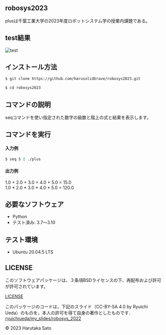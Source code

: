 ## robosys2023

plusは千葉工業大学の2023年度ロボットシステム学の授業内課題である。

## test結果

![test](https://github.com/harusolidbrave/robosys2023/actions/workflows/test.yml/badge.svg)

## インストール方法
```bash
$ git clone https://github.com/harusolidbrave/robosys2023.git
```
```bash
$ cd robosys2023
```

## コマンドの説明

seqコマンドを使い指定された数字の級数と階上の式と結果を表示します。

## コマンドを実行

#### 入力例

```bash
$ seq 5 | ./plus
```

#### 出力例

1.0 + 2.0 + 3.0 + 4.0 + 5.0 = 15.0  
1.0 * 2.0 * 3.0 * 4.0 * 5.0 = 120.0

## 必要なソフトウェア
* Python
* テスト済み: 3.7〜3.10

## テスト環境
* Ubuntu 20.04.5 LTS

## LICENSE

このソフトウェアパッケージは、３条項BSDライセンスの下、再配布および許可が許可されています。

[LICENSE](https://github.com/harusolidbrave/robosys2023/blob/main/LICENSE)

このパッケージのコードは，下記のスライド（CC-BY-SA 4.0 by Ryuichi Ueda）のものを，本人の許可を得て自身の著作としたものです．
[ryuichiueda/my_slides/robosys_2022](https://github.com/ryuichiueda/my_slides/tree/master/robosys_2022)

© 2023 Harutaka Sato
